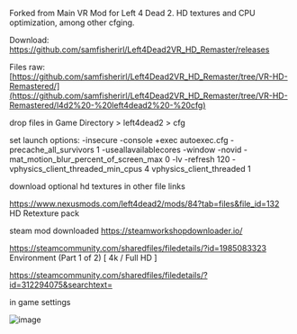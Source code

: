 
Forked from Main VR Mod for Left 4 Dead 2.  HD textures and CPU optimization, among other cfging. 

Download: https://github.com/samfisherirl/Left4Dead2VR_HD_Remaster/releases

Files raw:  [https://github.com/samfisherirl/Left4Dead2VR_HD_Remaster/tree/VR-HD-Remastered/](https://github.com/samfisherirl/Left4Dead2VR_HD_Remaster/tree/VR-HD-Remastered/l4d2%20-%20left4dead2%20-%20cfg)

drop files in  Game Directory > left4dead2 > cfg

set launch options:
-insecure  -console +exec autoexec.cfg -precache_all_survivors 1  -useallavailablecores -window -novid -mat_motion_blur_percent_of_screen_max 0 -lv -refresh 120 -vphysics_client_threaded_min_cpus 4   vphysics_client_threaded 1

download optional hd textures in other file links

https://www.nexusmods.com/left4dead2/mods/84?tab=files&file_id=132
HD Retexture pack

steam mod downloaded https://steamworkshopdownloader.io/

https://steamcommunity.com/sharedfiles/filedetails/?id=1985083323 
Environment (Part 1 of 2) [ 4k / Full HD ]

https://steamcommunity.com/sharedfiles/filedetails/?id=312294075&searchtext=

in game settings

![image](https://user-images.githubusercontent.com/98753696/174659081-3de58da0-b556-4843-a8f1-eca6a13aeeec.png)
